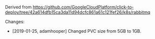 Derived from https://github.com/GoogleCloudPlatform/click-to-deploy/tree/42a614dfb15ca3da11d94dcfc861a61c121fef26/k8s/rabbitmq

Changes:
* [2019-01-25, adamhooper] Changed PVC size from 5GB to 1GB.
